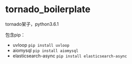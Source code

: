 # tornado_boilerplate

tornado架子，python3.6.1

包含pip：

* uvloop `pip install uvloop`
* aiomysql `pip install aiomysql`
* elasticsearch-async `pip install elasticsearch-async`
